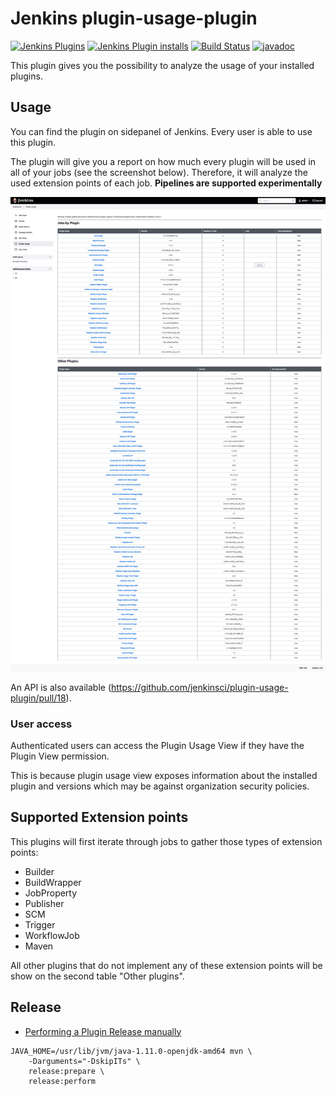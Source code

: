 # Jenkins plugin-usage-plugin

[![Jenkins Plugins](https://img.shields.io/jenkins/plugin/v/plugin-usage-plugin)](https://github.com/jenkinsci/plugin-usage-plugin/releases)
[![Jenkins Plugin installs](https://img.shields.io/jenkins/plugin/i/plugin-usage-plugin)](https://plugins.jenkins.io/plugin-usage-plugin/)
[![Build Status](https://ci.jenkins.io/buildStatus/icon?job=Plugins/plugin-usage-plugin/master)](https://ci.jenkins.io/blue/organizations/jenkins/Plugins%2Fplugin-usage-plugin/branches)
[![javadoc](https://img.shields.io/badge/javadoc-available-brightgreen.svg)](https://javadoc.jenkins.io/plugin/plugin-usage-plugin/)

This plugin gives you the possibility to analyze the usage of your
installed plugins.

## Usage

You can find the plugin on sidepanel of Jenkins. Every user is able to
use this plugin.

The plugin will give you a report on how much every plugin will be used
in all of your jobs (see the screenshot below). Therefore, it will
analyze the used extension points of each job.
**Pipelines are supported experimentally**

![plugin view](screenshot.png)

An API is also available (https://github.com/jenkinsci/plugin-usage-plugin/pull/18).

### User access

Authenticated users can access the Plugin Usage View if they have the Plugin View permission.

This is because plugin usage view exposes information about the installed plugin and versions which may be against organization security policies.

## Supported Extension points

This plugins will first iterate through jobs to gather those types of extension points:

-   Builder
-   BuildWrapper
-   JobProperty
-   Publisher
-   SCM
-   Trigger
-   WorkflowJob
-   Maven

All other plugins that do not implement any of these extension points will be show on the second table "Other plugins".

## Release

 * [Performing a Plugin Release manually ](https://www.jenkins.io/doc/developer/publishing/releasing-manually/)
 
```
JAVA_HOME=/usr/lib/jvm/java-1.11.0-openjdk-amd64 mvn \
    -Darguments="-DskipITs" \
    release:prepare \
    release:perform
```
